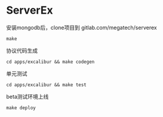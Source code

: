 # ServerEx

安装mongodb后，clone项目到 gitlab.com/megatech/serverex

    make

协议代码生成

    cd apps/excalibur && make codegen

单元测试

    cd apps/excalibur && make test

beta测试环境上线

    make deploy
